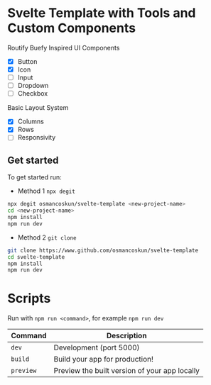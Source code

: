 # Svelte Template with Tools and Custom Components
 Routify
 Buefy Inspired UI Components
- [x] Button   
- [x] Icon   
- [ ] Input
- [ ] Dropdown
- [ ] Checkbox

Basic Layout System
- [x] Columns   
- [x] Rows  
- [ ] Responsivity

## Get started

To get started run:
* Method 1 `npx degit`
```sh
npx degit osmancoskun/svelte-template <new-project-name>
cd <new-project-name>
npm install
npm run dev
```
* Method 2 `git clone`
```sh
git clone https://www.github.com/osmancoskun/svelte-template
cd svelte-template
npm install
npm run dev
```
# Scripts

Run with `npm run <command>`, for example `npm run dev`

| Command   | Description                                   |
|-----------|-----------------------------------------------|
| `dev`     | Development (port 5000)                       |
| `build`   | Build your app for production!                |
| `preview` | Preview the built version of your app locally |
